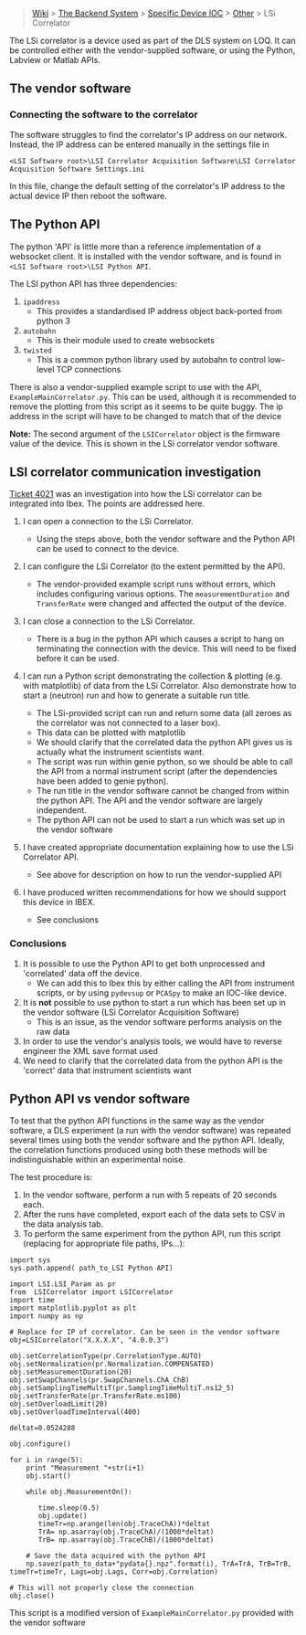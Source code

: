 > [Wiki](Home) > [The Backend System](The-Backend-System) > [Specific Device IOC](Specific-Device-IOC) > [Other](Other) > LSi Correlator

The LSi correlator is a device used as part of the DLS system on LOQ. It can be controlled either with the vendor-supplied software, or using the Python, Labview or Matlab APIs.

## The vendor software
### Connecting the software to the correlator

The software struggles to find the correlator's IP address on our network. Instead, the IP address can be entered manually in the settings file in

`<LSI Software root>\LSI Correlator Acquisition Software\LSI Correlator Acquisition Software Settings.ini`

In this file, change the default setting of the correlator's IP address to the actual device IP then reboot the software.

## The Python API

The python 'API' is little more than a reference implementation of a websocket client. It is installed with the vendor software, and is found in `<LSI Software root>\LSI Python API`.

The LSI python API has three dependencies:
1. `ipaddress`
    - This provides a standardised IP address object back-ported from python 3
1. `autobahn`
    - This is their module used to create websockets
1. `twisted`
    - This is a common python library used by autobahn to control low-level TCP connections

There is also a vendor-supplied example script to use with the API, `ExampleMainCorrelator.py`. This can be used, although it is recommended to remove the plotting from this script as it seems to be quite buggy. The ip address in the script will have to be changed to match that of the device

**Note:** The second argument of the `LSICorrelator` object is the firmware value of the device. This is shown in the LSi correlator vendor software.

## LSI correlator communication investigation
[Ticket 4021](https://github.com/ISISComputingGroup/IBEX/issues/4021) was an investigation into how the LSi correlator can be integrated into Ibex. The points are addressed here.

1. I can open a connection to the LSi Correlator.

    - Using the steps above, both the vendor software and the Python API can be used to connect to the device.

1. I can configure the LSi Correlator (to the extent permitted by the API).

    - The vendor-provided example script runs without errors, which includes configuring various options. The `measurementDuration` and `TransferRate` were changed and affected the output of the device.

1. I can close a connection to the LSi Correlator.

    - There is a bug in the python API which causes a script to hang on terminating the connection with the device. This will need to be fixed before it can be used.

1. I can run a Python script demonstrating the collection & plotting (e.g. with matplotlib) of data from the LSi Correlator. Also demonstrate how to start a (neutron) run and how to generate a suitable run title.

    - The LSi-provided script can run and return some data (all zeroes as the correlator was not connected to a laser box).
    - This data can be plotted with matplotlib
    - We should clarify that the correlated data the python API gives us is actually what the instrument scientists want.
    - The script was run within genie python, so we should be able to call the API from a normal instrument script (after the dependencies have been added to genie python).
    - The run title in the vendor software cannot be changed from within the python API. The API and the vendor software are largely independent.
    - The python API can not be used to start a run which was set up in the vendor software

1. I have created appropriate documentation explaining how to use the LSi Correlator API.
    - See above for description on how to run the vendor-supplied API
1. I have produced written recommendations for how we should support this device in IBEX.
    - See conclusions

### Conclusions
1. It is possible to use the Python API to get both unprocessed and 'correlated' data off the device.
   - We can add this to Ibex this by either calling the API from instrument scripts, or by using `pydevsup` or `PCASpy` to make an IOC-like device.
1. It is **not** possible to use python to start a run which has been set up in the vendor software (LSi Correlator Acquisition Software)
    - This is an issue, as the vendor software performs analysis on the raw data
1. In order to use the vendor's analysis tools, we would have to reverse engineer the XML save format used
1. We need to clarify that the correlated data from the python API is the 'correct' data that instrument scientists want

## Python API vs vendor software

To test that the python API functions in the same way as the vendor software, a DLS experiment (a run with the vendor software) was repeated several times using both the vendor software and the python API. Ideally, the correlation functions produced using both these methods will be indistinguishable within an experimental noise.

The test procedure is:
1. In the vendor software, perform a run with 5 repeats of 20 seconds each.
1. After the runs have completed, export each of the data sets to CSV in the data analysis tab.
1. To perform the same experiment from the python API, run this script (replacing for appropriate file paths, IPs...):

```
import sys
sys.path.append( path_to_LSI Python API)

import LSI.LSI_Param as pr
from  LSICorrelator import LSICorrelator
import time
import matplotlib.pyplot as plt
import numpy as np

# Replace for IP of correlator. Can be seen in the vendor software
obj=LSICorrelator("X.X.X.X", "4.0.0.3")

obj.setCorrelationType(pr.CorrelationType.AUTO)
obj.setNormalization(pr.Normalization.COMPENSATED)
obj.setMeasurementDuration(20)
obj.setSwapChannels(pr.SwapChannels.ChA_ChB)
obj.setSamplingTimeMultiT(pr.SamplingTimeMultiT.ns12_5)
obj.setTransferRate(pr.TransferRate.ms100)
obj.setOverloadLimit(20)
obj.setOverloadTimeInterval(400)

deltat=0.0524288

obj.configure()

for i in range(5):
    print "Measurement "+str(i+1)
    obj.start()

    while obj.MeasurementOn():
    
       time.sleep(0.5)
       obj.update()
       timeTr=np.arange(len(obj.TraceChA))*deltat
       TrA= np.asarray(obj.TraceChA)/(1000*deltat)
       TrB= np.asarray(obj.TraceChB)/(1000*deltat)
       
    # Save the data acquired with the python API
    np.savez(path_to_data+"pydata{}.npz".format(i), TrA=TrA, TrB=TrB, timeTr=timeTr, Lags=obj.Lags, Corr=obj.Correlation)
    
# This will not properly close the connection
obj.close()
```

This script is a modified version of `ExampleMainCorrelator.py` provided with the vendor software